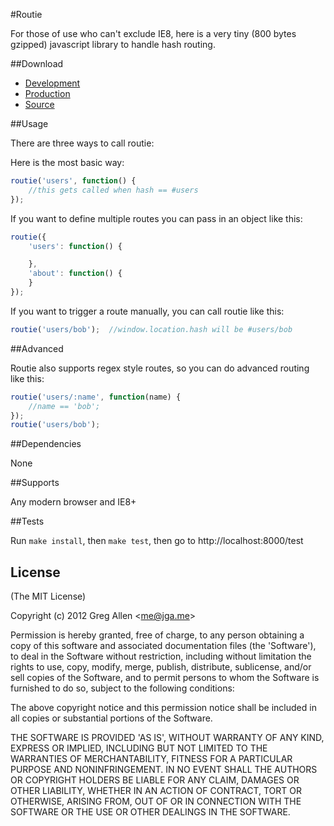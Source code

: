 #Routie

For those of use who can't exclude IE8, here is a very tiny (800 bytes gzipped) javascript library to handle hash routing.

##Download

- [Development](https://raw.github.com/jgallen23/routie/master/dist/routie.js)
- [Production](https://raw.github.com/jgallen23/routie/master/dist/routie.min.js)
- [Source](https://github.com/jgallen23/routie)

##Usage

There are three ways to call routie:

Here is the most basic way:

```js
routie('users', function() {
	//this gets called when hash == #users
});
```

If you want to define multiple routes you can pass in an object like this:

```js
routie({
	'users': function() {

	},
	'about': function() {
	}
});
```

If you want to trigger a route manually, you can call routie like this:

```js
routie('users/bob');  //window.location.hash will be #users/bob
```

##Advanced

Routie also supports regex style routes, so you can do advanced routing like this:

```js
routie('users/:name', function(name) {
	//name == 'bob';
});
routie('users/bob');
```

##Dependencies

None

##Supports

Any modern browser and IE8+

##Tests

Run `make install`, then `make test`, then go to http://localhost:8000/test

## License 

(The MIT License)

Copyright (c) 2012 Greg Allen &lt;me@jga.me&gt;

Permission is hereby granted, free of charge, to any person obtaining
a copy of this software and associated documentation files (the
'Software'), to deal in the Software without restriction, including
without limitation the rights to use, copy, modify, merge, publish,
distribute, sublicense, and/or sell copies of the Software, and to
permit persons to whom the Software is furnished to do so, subject to
the following conditions:

The above copyright notice and this permission notice shall be
included in all copies or substantial portions of the Software.

THE SOFTWARE IS PROVIDED 'AS IS', WITHOUT WARRANTY OF ANY KIND,
EXPRESS OR IMPLIED, INCLUDING BUT NOT LIMITED TO THE WARRANTIES OF
MERCHANTABILITY, FITNESS FOR A PARTICULAR PURPOSE AND NONINFRINGEMENT.
IN NO EVENT SHALL THE AUTHORS OR COPYRIGHT HOLDERS BE LIABLE FOR ANY
CLAIM, DAMAGES OR OTHER LIABILITY, WHETHER IN AN ACTION OF CONTRACT,
TORT OR OTHERWISE, ARISING FROM, OUT OF OR IN CONNECTION WITH THE
SOFTWARE OR THE USE OR OTHER DEALINGS IN THE SOFTWARE.
